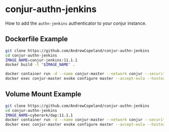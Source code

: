 # conjur-authn-jenkins

How to add the `authn-jenkins` authenticator to your conjur instance.

## Dockerfile Example
```bash
git clone https://github.com/AndrewCopeland/conjur-authn-jenkins
cd conjur-authn-jenkins
IMAGE_NAME=conjur-jenkins:11.1.1
docker build -t "$IMAGE_NAME" .

docker container run -d --name conjur-master --network conjur --security-opt=seccomp:unconfined -p 443:443 -p 5432:5432 -p 1999:1999 $IMAGE_NAME
docker exec conjur-master evoke configure master --accept-eula --hostname conjur-master --admin-password Cyberark1 conjur
```

## Volume Mount Example
```bash
git clone https://github.com/AndrewCopeland/conjur-authn-jenkins
cd conjur-authn-jenkins
IMAGE_NAME=cyberark/dap:11.1.1
docker container run -d --name conjur-master --network conjur --security-opt=seccomp:unconfined -p 443:443 -p 5432:5432 -p 1999:1999 -v "$(pwd)/authn_jenkins:/opt/conjur/possum/app/domain/authentication/authn_jenkins" $IMAGE_NAME
docker exec conjur-master evoke configure master --accept-eula --hostname conjur-master --admin-password Cyberark1 conjur
```
